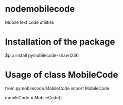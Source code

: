# nodemobilecode

Mobile text code utilities

# Installation of the package

$pip install pymobilecode-shaw1236

# Usage of class MobileCode

from pymobilecode.MobileCode import MobileCode

mobileCode = MobileCode()
